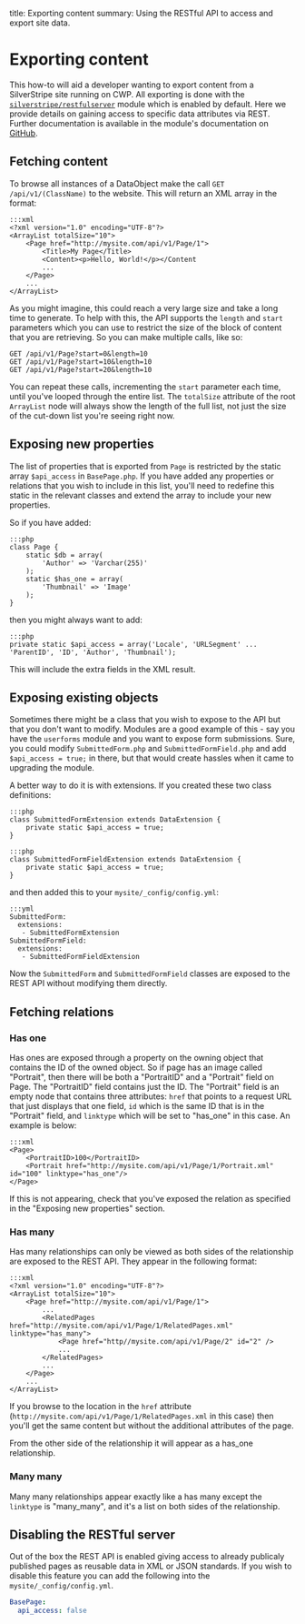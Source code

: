 title: Exporting content
summary: Using the RESTful API to access and export site data.

# Exporting content

This how-to will aid a developer wanting to export content from a SilverStripe site running on CWP. All exporting is
done with the [`silverstripe/restfulserver`](https://github.com/silverstripe/silverstripe-restfulserver) module which is enabled by default. 
Here we provide details on gaining access to specific data attributes via REST. Further documentation is available in 
the module's documentation on [GitHub](https://github.com/silverstripe/silverstripe-restfulserver/blob/master/README.md).

## Fetching content

To browse all instances of a DataObject make the call `GET /api/v1/(ClassName)` to the website. This will return an XML
array in the format:

	:::xml
	<?xml version="1.0" encoding="UTF-8"?>
	<ArrayList totalSize="10">
		<Page href="http://mysite.com/api/v1/Page/1">
			<Title>My Page</Title>
			<Content><p>Hello, World!</p></Content
			...
		</Page>
		...
	</ArrayList>

As you might imagine, this could reach a very large size and take a long time to generate. To help with this, the API
supports the `length` and `start` parameters which you can use to restrict the size of the block of content that you
are retrieving. So you can make multiple calls, like so:

	GET /api/v1/Page?start=0&length=10
	GET /api/v1/Page?start=10&length=10
	GET /api/v1/Page?start=20&length=10

You can repeat these calls, incrementing the `start` parameter each time, until you've looped through the entire list.
The `totalSize` attribute of the root `ArrayList` node will always show the length of the full list, not just the size
of the cut-down list you're seeing right now.

## Exposing new properties

The list of properties that is exported from `Page` is restricted by the static array `$api_access` in `BasePage.php`.
If you have added any properties or relations that you wish to include in this list, you'll need to redefine this
static in the relevant classes and extend the array to include your new properties.

So if you have added:

	:::php
	class Page {
		static $db = array(
			'Author' => 'Varchar(255)'
		);
		static $has_one = array(
			'Thumbnail' => 'Image'
		);
	}

then you might always want to add:

	:::php
	private static $api_access = array('Locale', 'URLSegment' ... 'ParentID', 'ID', 'Author', 'Thumbnail');

This will include the extra fields in the XML result.

## Exposing existing objects

Sometimes there might be a class that you wish to expose to the API but that you don't want to modify. Modules are a
good example of this - say you have the `userforms` module and you want to expose form submissions. Sure, you could
modify `SubmittedForm.php` and `SubmittedFormField.php` and add `$api_access = true;` in there, but that would create
hassles when it came to upgrading the module.

A better way to do it is with extensions. If you created these two class definitions:

	:::php
	class SubmittedFormExtension extends DataExtension {
		private static $api_access = true;
	}

	:::php
	class SubmittedFormFieldExtension extends DataExtension {
		private static $api_access = true;
	}

and then added this to your `mysite/_config/config.yml`:

	:::yml
	SubmittedForm:
	  extensions:
	   - SubmittedFormExtension
	SubmittedFormField:
	  extensions:
	   - SubmittedFormFieldExtension

Now the `SubmittedForm` and `SubmittedFormField` classes are exposed to the REST API without modifying them directly.

## Fetching relations

### Has one

Has ones are exposed through a property on the owning object that contains the ID of the owned object. So if page has
an image called "Portrait", then there will be both a "PortraitID" and a "Portrait" field on Page. The "PortraitID"
field contains just the ID. The "Portrait" field is an empty node that contains three attributes: `href` that points to
a request URL that just displays that one field, `id` which is the same ID that is in the "Portrait" field, and
`linktype` which will be set to "has_one" in this case. An example is below:

	:::xml
	<Page>
		<PortraitID>100</PortraitID>
		<Portrait href="http://mysite.com/api/v1/Page/1/Portrait.xml" id="100" linktype="has_one"/>
	</Page>

If this is not appearing, check that you've exposed the relation as specified in the "Exposing new properties" section.

### Has many

Has many relationships can only be viewed as both sides of the relationship are exposed to the REST API. They appear in
the following format:

	:::xml
	<?xml version="1.0" encoding="UTF-8"?>
	<ArrayList totalSize="10">
		<Page href="http://mysite.com/api/v1/Page/1">
			...
			<RelatedPages href="http://mysite.com/api/v1/Page/1/RelatedPages.xml" linktype="has_many">
				<Page href="http//mysite.com/api/v1/Page/2" id="2" />
				...
			</RelatedPages>
			...
		</Page>
		...
	</ArrayList>

If you browse to the location in the `href` attribute (`http://mysite.com/api/v1/Page/1/RelatedPages.xml` in this case)
then you'll get the same content but without the additional attributes of the page.

From the other side of the relationship it will appear as a has_one relationship.

### Many many

Many many relationships appear exactly like a has many except the `linktype` is "many_many", and it's a list on both
sides of the relationship.

## Disabling the RESTful server

Out of the box the REST API is enabled giving access to already publicaly published pages as reusable data in XML or JSON standards.
If you wish to disable this feature you can add the following into the `mysite/_config/config.yml`.

```yaml
BasePage:
  api_access: false
```
